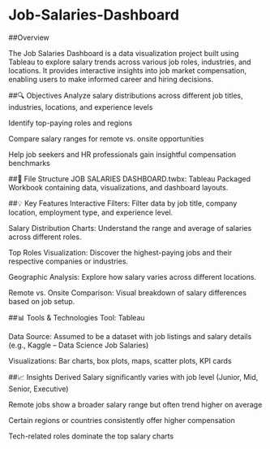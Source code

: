 # Job-Salaries-Dashboard

##Overview

The Job Salaries Dashboard is a data visualization project built using Tableau to explore salary trends across various job roles, industries, and locations. It provides interactive insights into job market compensation, enabling users to make informed career and hiring decisions.

##🔍 Objectives
Analyze salary distributions across different job titles, industries, locations, and experience levels

Identify top-paying roles and regions

Compare salary ranges for remote vs. onsite opportunities

Help job seekers and HR professionals gain insightful compensation benchmarks

##📂 File Structure
JOB SALARIES DASHBOARD.twbx: Tableau Packaged Workbook containing data, visualizations, and dashboard layouts.

##💡 Key Features
Interactive Filters: Filter data by job title, company location, employment type, and experience level.

Salary Distribution Charts: Understand the range and average of salaries across different roles.

Top Roles Visualization: Discover the highest-paying jobs and their respective companies or industries.

Geographic Analysis: Explore how salary varies across different locations.

Remote vs. Onsite Comparison: Visual breakdown of salary differences based on job setup.

##📊 Tools & Technologies
Tool: Tableau

Data Source: Assumed to be a dataset with job listings and salary details (e.g., Kaggle – Data Science Job Salaries)

Visualizations: Bar charts, box plots, maps, scatter plots, KPI cards

##📈 Insights Derived
Salary significantly varies with job level (Junior, Mid, Senior, Executive)

Remote jobs show a broader salary range but often trend higher on average

Certain regions or countries consistently offer higher compensation

Tech-related roles dominate the top salary charts

